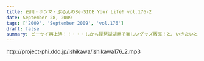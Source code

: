 ```yaml
---
title: 石川・ホンマ・ぶるんのBe-SIDE Your Life! vol.176-2
date: September 28, 2009
tags: ['2009', 'September 2009', 'vol.176']
draft: false
summary: ビーサイ再上洛！！・・・しかも琵琶湖湖畔で楽しいグッズ販売！と、いきたいところですが、是非是非みなさまの「笑顔」を見せに今週末は滋賀県にっいらしてくださませっ！三人は楽しみにしています～NAMAE
---
```


http://project-phi.ddo.jp/ishikawa/ishikawa176_2.mp3